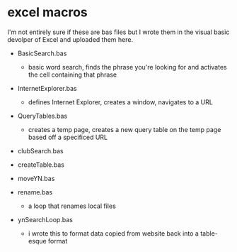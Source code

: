 # excel macros

I'm not entirely sure if these are bas files but I wrote them in the visual basic devolper of Excel and uploaded them here.

* BasicSearch.bas
  * basic word search, finds the phrase you're looking for and activates the cell containing that phrase
* InternetExplorer.bas
  * defines Internet Explorer, creates a window, navigates to a URL
* QueryTables.bas
  * creates a temp page, creates a new query table on the temp page based off a specificed URL
* clubSearch.bas
* createTable.bas
* moveYN.bas

* rename.bas
  * a loop that renames local files
* ynSearchLoop.bas
  * i wrote this to format data copied from website back into a table-esque format 
